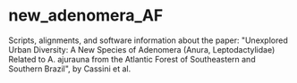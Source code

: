 # new_adenomera_AF
Scripts, alignments, and software information about the paper: "Unexplored Urban Diversity: A New Species of Adenomera (Anura, Leptodactylidae) Related to A. ajurauna from the Atlantic Forest of Southeastern and Southern Brazil", by Cassini et al.
